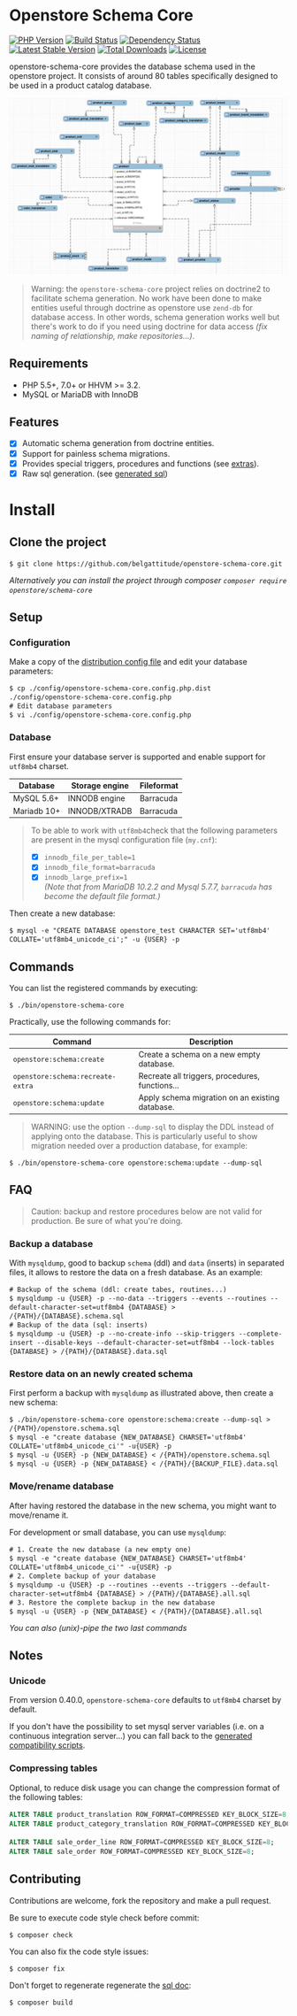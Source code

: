 # Openstore Schema Core

[![PHP Version](http://img.shields.io/badge/php-5.5+-ff69b4.svg)](https://packagist.org/packages/begattitude/openstore-schema-core)
[![Build Status](https://travis-ci.org/belgattitude/openstore-schema-core.svg?branch=master)](https://travis-ci.org/belgattitude/openstore-schema-core)
[![Dependency Status](https://www.versioneye.com/user/projects/5677ba2b107997003e0011c3/badge.svg?style=flat)](https://www.versioneye.com/user/projects/5677ba2b107997003e0011c3)
[![Latest Stable Version](https://poser.pugx.org/openstore/schema-core/v/stable.svg)](https://packagist.org/packages/openstore/schema-core)
[![Total Downloads](https://poser.pugx.org/openstore/schema-core/downloads.png)](https://packagist.org/packages/openstore/schema-core)
[![License](https://poser.pugx.org/openstore/schema-core/license.png)](https://packagist.org/packages/openstore/schema-core)

openstore-schema-core provides the database schema used in the openstore project. It consists of around 80 tables
specifically designed to be used in a product catalog database.   

![product_erd_image](https://github.com/belgattitude/openstore-schema-core/blob/master/docs/image/erd-zoom-product.jpg "Product erd")

> Warning: the `openstore-schema-core` project relies on doctrine2 to facilitate schema generation.
> No work have been done to make entities useful through doctrine as openstore use `zend-db` for
> database access. In other words, schema generation works well but there's work to do if
> you need using doctrine for data access *(fix naming of relationship, make repositories...)*.
   
## Requirements

- PHP 5.5+, 7.0+ or HHVM >= 3.2.
- MySQL or MariaDB with InnoDB

## Features

- [x] Automatic schema generation from doctrine entities. 
- [x] Support for painless schema migrations.
- [x] Provides special triggers, procedures and functions (see [extras](https://github.com/belgattitude/openstore-schema-core/blob/master/src/OpenstoreSchema/Core/Extra/MysqlExtra.php)).
- [x] Raw sql generation. (see [generated sql](https://github.com/belgattitude/openstore-schema-core/tree/master/resources/sql))

# Install

## Clone the project

```shell
$ git clone https://github.com/belgattitude/openstore-schema-core.git
```

*Alternatively you can install the project through composer `composer require openstore/schema-core`*
        
## Setup

### Configuration

Make a copy of the [distribution config file](https://github.com/belgattitude/openstore-schema-core/blob/master/config/openstore-schema-core.config.php.dist) and
edit your database parameters:

```shell
$ cp ./config/openstore-schema-core.config.php.dist ./config/openstore-schema-core.config.php
# Edit database parameters
$ vi ./config/openstore-schema-core.config.php
```

### Database

First ensure your database server is supported and enable support for `utf8mb4` charset.

| Database      | Storage engine     | Fileformat  |
|---------------|--------------------|-------------|
| MySQL 5.6+    | INNODB engine      | Barracuda   |
| Mariadb 10+   | INNODB/XTRADB      | Barracuda   |

> To be able to work with `utf8mb4`check that the following 
> parameters are present in the mysql configuration file (`my.cnf`):
>   - [x] `innodb_file_per_table=1`
>   - [x] `innodb_file_format=barracuda`
>   - [x] `innodb_large_prefix=1`    
> *(Note that from MariaDB 10.2.2 and Mysql 5.7.7, `barracuda` has become the default file format.)* 

Then create a new database:

```shell
$ mysql -e "CREATE DATABASE openstore_test CHARACTER SET='utf8mb4' COLLATE='utf8mb4_unicode_ci';" -u {USER} -p
```

## Commands

You can list the registered commands by executing: 

```shell
$ ./bin/openstore-schema-core
```

Practically, use the following commands for:

| Command                            | Description                                     |
|------------------------------------|-------------------------------------------------|
| `openstore:schema:create`          | Create a schema on a new empty database.        |
| `openstore:schema:recreate-extra`  | Recreate all triggers, procedures, functions... |
| `openstore:schema:update`          | Apply schema migration on an existing database. |

> WARNING: use the option `--dump-sql` to display the DDL instead of applying onto the database.
> This is particularly useful to show migration needed over a production database, for example:


```shell
$ ./bin/openstore-schema-core openstore:schema:update --dump-sql
```

## FAQ

> Caution: backup and restore procedures below are not valid for production.
> Be sure of what you're doing.    
    
### Backup a database

With `mysqldump`, good to backup `schema` (ddl) and `data` (inserts) in separated files, it
allows to restore the data on a fresh database. As an example:

```shell
# Backup of the schema (ddl: create tabes, routines...)
$ mysqldump -u {USER} -p --no-data --triggers --events --routines --default-character-set=utf8mb4 {DATABASE} > /{PATH}/{DATABASE}.schema.sql
# Backup of the data (sql: inserts)
$ mysqldump -u {USER} -p --no-create-info --skip-triggers --complete-insert --disable-keys --default-character-set=utf8mb4 --lock-tables {DATABASE} > /{PATH}/{DATABASE}.data.sql 
```

### Restore data on an newly created schema

First perform a backup with `mysqldump` as illustrated above, then create a new schema:

```shell
$ ./bin/openstore-schema-core openstore:schema:create --dump-sql > /{PATH}/openstore.schema.sql  
$ mysql -e "create database {NEW_DATABASE} CHARSET='utf8mb4' COLLATE='utf8mb4_unicode_ci'" -u{USER} -p
$ mysql -u {USER} -p {NEW_DATABASE} < /{PATH}/openstore.schema.sql
$ mysql -u {USER} -p {NEW_DATABASE} < /{PATH}/{BACKUP_FILE}.data.sql
```

### Move/rename database

After having restored the database in the new schema, you might want to 
move/rename it. 
 
For development or small database, you can use `mysqldump`:
      
```shell
# 1. Create the new database (a new empty one) 
$ mysql -e "create database {NEW_DATABASE} CHARSET='utf8mb4' COLLATE='utf8mb4_unicode_ci'" -u{USER} -p
# 2. Complete backup of your database 
$ mysqldump -u {USER} -p --routines --events --triggers --default-character-set=utf8mb4 {DATABASE} > /{PATH}/{DATABASE}.all.sql
# 3. Restore the complete backup in the new database
$ mysql -u {USER} -p {NEW_DATABASE} < /{PATH}/{DATABASE}.all.sql      
```      

*You can also (unix)-pipe the two last commands*      
      
## Notes

### Unicode

From version 0.40.0, `openstore-schema-core` defaults to `utf8mb4` charset by default. 

If you don't have the possibility to set mysql server variables (i.e. on a continuous integration server...)
you can fall back to the [generated compatibility scripts](https://github.com/belgattitude/openstore-schema-core/tree/master/resources/sql/mysql-utf8-compat).


### Compressing tables

Optional, to reduce disk usage you can change the compression format of the following tables:

```sql
ALTER TABLE product_translation ROW_FORMAT=COMPRESSED KEY_BLOCK_SIZE=8;
ALTER TABLE product_category_translation ROW_FORMAT=COMPRESSED KEY_BLOCK_SIZE=8;

ALTER TABLE sale_order_line ROW_FORMAT=COMPRESSED KEY_BLOCK_SIZE=8;
ALTER TABLE sale_order ROW_FORMAT=COMPRESSED KEY_BLOCK_SIZE=8;
```


## Contributing

Contributions are welcome, fork the repository and make a pull request.

Be sure to execute code style check before commit:

```shell
$ composer check
```

You can also fix the code style issues:

```shell
$ composer fix
```

Don't forget to regenerate regenerate the [sql doc](https://github.com/belgattitude/openstore-schema-core/tree/master/resources/sql):

```shell
$ composer build
```
